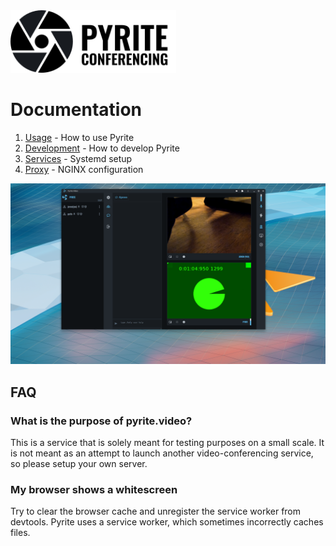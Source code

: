 <img height="100" src="../ui/public/logo-text.svg">

# Documentation

1. [Usage](./usage.md) - How to use Pyrite
2. [Development](./development.md) - How to develop Pyrite
3. [Services](./systemd.md) - Systemd setup
4. [Proxy](./proxy.md) - NGINX configuration

![Pyrite screenshot](./pyrite.png "Pyrite")

## FAQ

### What is the purpose of pyrite.video?

This is a service that is solely meant for testing purposes on a small scale.
It is not meant as an attempt to launch another video-conferencing service,
so please setup your own server.

### My browser shows a whitescreen

Try to clear the browser cache and unregister the service worker from devtools.
Pyrite uses a service worker, which sometimes incorrectly caches files.
